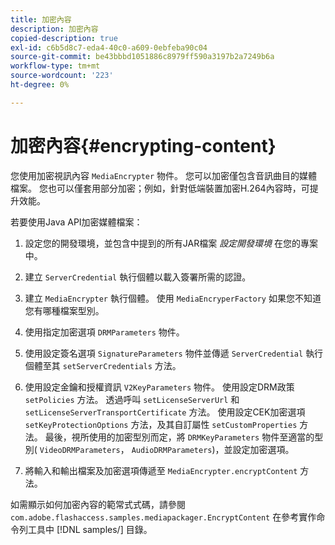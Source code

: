 ```yaml
---
title: 加密內容
description: 加密內容
copied-description: true
exl-id: c6b5d8c7-eda4-40c0-a609-0ebfeba90c04
source-git-commit: be43bbbd1051886c8979ff590a3197b2a7249b6a
workflow-type: tm+mt
source-wordcount: '223'
ht-degree: 0%

---
```


# 加密內容{#encrypting-content}

您使用加密視訊內容 `MediaEncrypter` 物件。 您可以加密僅包含音訊曲目的媒體檔案。 您也可以僅套用部分加密；例如，針對低端裝置加密H.264內容時，可提升效能。

若要使用Java API加密媒體檔案：

1. 設定您的開發環境，並包含中提到的所有JAR檔案 *設定開發環境* 在您的專案中。
1. 建立 `ServerCredential` 執行個體以載入簽署所需的認證。
1. 建立 `MediaEncrypter` 執行個體。 使用 `MediaEncryperFactory` 如果您不知道您有哪種檔案型別。

1. 使用指定加密選項 `DRMParameters` 物件。
1. 使用設定簽名選項 `SignatureParameters` 物件並傳遞 `ServerCredential` 執行個體至其 `setServerCredentials` 方法。

1. 使用設定金鑰和授權資訊 `V2KeyParameters` 物件。 使用設定DRM政策 `setPolicies` 方法。 透過呼叫 `setLicenseServerUrl` 和 `setLicenseServerTransportCertificate` 方法。 使用設定CEK加密選項 `setKeyProtectionOptions` 方法，及其自訂屬性 `setCustomProperties` 方法。 最後，視所使用的加密型別而定，將 `DRMKeyParameters` 物件至適當的型別( `VideoDRMParameters`， `AudioDRMParameters`)，並設定加密選項。

1. 將輸入和輸出檔案及加密選項傳遞至 `MediaEncrypter.encryptContent` 方法。

如需顯示如何加密內容的範常式式碼，請參閱 `com.adobe.flashaccess.samples.mediapackager.EncryptContent` 在參考實作命令列工具中 [!DNL samples/] 目錄。
